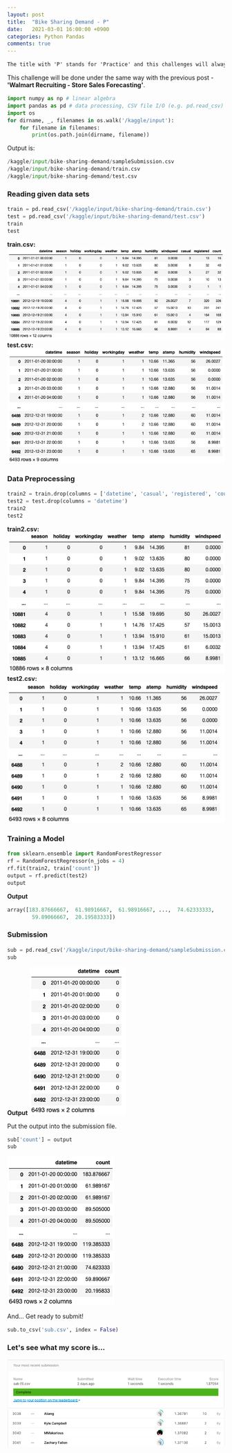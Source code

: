 ```yaml
---
layout: post
title:  "Bike Sharing Demand - P"
date:   2021-03-01 16:00:00 +0900
categories: Python Pandas
comments: true
---
```


```Markdown
The title with 'P' stands for 'Practice' and this challenges will always be done with the previous challenge I tried but in the same process.
```

This challenge will be done under the same way with the previous post - **'Walmart Recruiting - Store Sales Forecasting'**. 

```python
import numpy as np # linear algebra
import pandas as pd # data processing, CSV file I/O (e.g. pd.read_csv)
import os
for dirname, _, filenames in os.walk('/kaggle/input'):
    for filename in filenames:
        print(os.path.join(dirname, filename))
```

Output is:
```python
/kaggle/input/bike-sharing-demand/sampleSubmission.csv
/kaggle/input/bike-sharing-demand/train.csv
/kaggle/input/bike-sharing-demand/test.csv
```

### Reading given data sets
```python
train = pd.read_csv('/kaggle/input/bike-sharing-demand/train.csv')
test = pd.read_csv('/kaggle/input/bike-sharing-demand/test.csv')
train
test
```

**train.csv:**
![Output1](/assets/2021-03-01/B1.png)
**test.csv:**
![Output2](../assets/2021-03-01/B2.png)

### Data Preprocessing
```python
train2 = train.drop(columns = ['datetime', 'casual', 'registered', 'count'])
test2 = test.drop(columns = 'datetime')
train2
test2
```
**train2.csv:**
![Output3](../assets/2021-03-01/B3.png)
**test2.csv:**
![Output4](../assets/2021-03-01/B4.png)

### Training a Model
```python
from sklearn.ensemble import RandomForestRegressor
rf = RandomForestRegressor(n_jobs = 4)
rf.fit(train2, train['count'])
output = rf.predict(test2)
output
```
**Output**
```python
array([183.87666667,  61.98916667,  61.98916667, ...,  74.62333333,
        59.89066667,  20.19583333])
```

### Submission
```python
sub = pd.read_csv('/kaggle/input/bike-sharing-demand/sampleSubmission.csv')
sub
```
**Output**
![Output5](../assets/2021-03-01/B5.png)

Put the output into the submission file.

```python
sub['count'] = output
sub
```
![Output6](../assets/2021-03-01/B6.png)

And... Get ready to submit!

```python
sub.to_csv('sub.csv', index = False)
```

### Let's see what my score is...
![Score1](/assets/2021-03-01/BS1.png)
![Score2](../assets/2021-03-01/BS2.png)